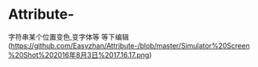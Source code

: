 # Attribute-
字符串某个位置变色,变字体等
等下编辑
(https://github.com/Easyzhan/Attribute-/blob/master/Simulator%20Screen%20Shot%202016年8月3日%2017.16.17.png)
